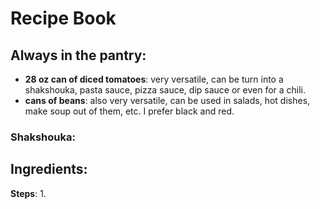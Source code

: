 # Recipe Book


## Always in the pantry:
- **28 oz can of diced tomatoes**: very versatile, can be turn into a shakshouka, pasta sauce, pizza sauce, dip sauce or even for a chili.
- **cans of beans**: also very versatile, can be used in salads, hot dishes, make soup out of them, etc. I prefer black and red.


### Shakshouka:

**Ingredients**:
-
**Steps**:
1. 
